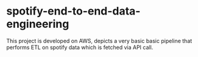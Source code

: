 # spotify-end-to-end-data-engineering
This project is developed on AWS, depicts a very basic basic pipeline that performs ETL on spotify data which is fetched via API call.
